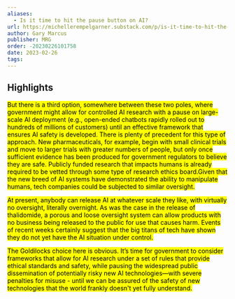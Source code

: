 ```yaml
---
aliases:
  - Is it time to hit the pause button on AI?
url: https://michellerempelgarner.substack.com/p/is-it-time-to-hit-the-pause-button
author: Gary Marcus
publisher: MRG
order: -20230226101758
date: 2023-02-26
tags:
---
```


## Highlights
<mark>But there is a third option, somewhere between these two poles, where government might allow for controlled AI research with a pause on large-scale AI deployment (e.g., open-ended chatbots rapidly rolled out to hundreds of millions of customers) until an effective framework that ensures AI safety is developed. There is plenty of precedent for this type of approach. New pharmaceuticals, for example, begin with small clinical trials and move to larger trials with greater numbers of people, but only once sufficient evidence has been produced for government regulators to believe they are safe. Publicly funded research that impacts humans is already required to be vetted through some type of research ethics board.Given that the new breed of AI systems have demonstrated the ability to manipulate humans, tech companies could be subjected to similar oversight.</mark>

<mark>At present, anybody can release AI at whatever scale they like, with virtually no oversight, literally overnight. As was the case in the release of thalidomide, a porous and loose oversight system can allow products with no business being released to the public for use that causes harm. Events of recent weeks certainly suggest that the big titans of tech have shown they do not yet have the AI situation under control.</mark>

<mark>The Goldilocks choice here is obvious. It’s time for government to consider frameworks that allow for AI research under a set of rules that provide ethical standards and safety, while pausing the widespread public dissemination of potentially risky new AI technologies—with severe penalties for misuse - until we can be assured of the safety of new technologies that the world frankly doesn't yet fully understand.</mark>

